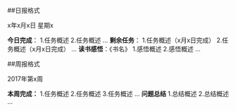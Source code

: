 ##日报格式

x年x月x日 星期x

**今日完成**：
1.任务概述
2.任务概述
...
**剩余任务**：
1.任务概述（x月x日完成）
2.任务概述（x月x日完成）
...
**读书感悟**：《书名》
1.感悟概述
2.感悟概述
...

##周报格式

2017年第x周

**本周完成：**
1.任务概述
2.任务概述
3.任务概述
...
**问题总结**
1.总结概述
2.总结概述
...
